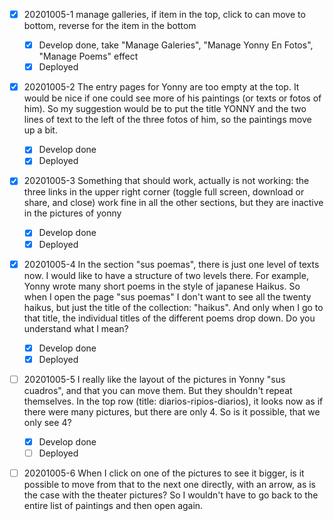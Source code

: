 - [x] 20201005-1 manage galleries, if item in the top, click to can move to bottom, reverse for the item in the bottom

     - [x] Develop done, take "Manage Galeries", "Manage Yonny En Fotos", "Manage Poems" effect
     - [x] Deployed

- [x] 20201005-2 The entry pages for Yonny are too empty at the top. It would be nice if one could see more of his paintings (or texts or fotos of him). So my suggestion would be to put the title YONNY and the two lines of text to the left of the three fotos of him, so the paintings move up a bit.

    - [x] Develop done
    - [x] Deployed

- [x] 20201005-3 Something that should work, actually is not working: the three links in the upper right corner (toggle full screen, download or share, and close) work fine in all the other sections, but they are inactive in the pictures of yonny

    - [x] Develop done
    - [x] Deployed

- [x] 20201005-4 In the section "sus poemas", there is just one level of texts now. I would like to have a structure of two levels there. For example, Yonny wrote many short poems in the style of japanese Haikus. So when I open the page "sus poemas" I don't want to see all the twenty haikus, but just the title of the collection: "haikus". And only when I go to that title, the individual titles of the different poems drop down. Do you understand what I mean?

    - [x] Develop done
    - [x] Deployed

- [ ] 20201005-5 I really like the layout of the pictures in Yonny "sus cuadros", and that you can move them. But they shouldn't repeat themselves. In the top row (title: diarios-ripios-diarios), it looks now as if there were many pictures, but there are only 4. So is it possible, that we only see 4?

    - [x] Develop done
    - [ ] Deployed
    
- [ ] 20201005-6 When I click on one of the pictures to see it bigger, is it possible to move from that to the next one directly, with an arrow, as is the case with the theater pictures? So I wouldn't have to go back to the entire list of paintings and then open again.
